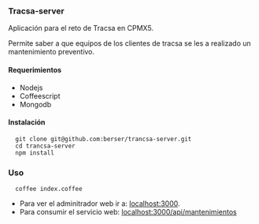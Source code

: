 ### Tracsa-server

Aplicación para el reto de Tracsa en CPMX5.

Permite saber a que equipos de los clientes de tracsa se les a realizado un mantenimiento preventivo.

#### Requerimientos
 - Nodejs
 - Coffeescript
 - Mongodb

#### Instalación
```
  git clone git@github.com:berser/trancsa-server.git
  cd trancsa-server
  npm install
```

### Uso
```
  coffee index.coffee
```

- Para ver el adminitrador web ir a: [localhost:3000](http://localhost:3000).
- Para consumir el servicio web:  [localhost:3000/api/mantenimientos](http://localhost:3000/api/mantenimientos)